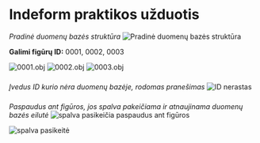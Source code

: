 # Indeform praktikos užduotis

*Pradinė duomenų bazės struktūra*
![Pradinė duomenų bazės struktūra](https://i.imgur.com/5QCTYka.png)

**Galimi figūrų ID:** 0001, 0002, 0003

![0001.obj](https://i.imgur.com/fP7aB9v.png)
![0002.obj](https://i.imgur.com/dgLXnDF.png)
![0003.obj](https://i.imgur.com/brZmHsn.png)
###
*Įvedus ID kurio nėra duomenų bazėje, rodomas pranešimas*
![ID nerastas](https://i.imgur.com/WikT5ZO.png)
###
*Paspaudus ant figūros, jos spalva pakeičiama ir atnaujinama duomenų bazės eilutė*
![spalva pasikeičia paspaudus ant figūros](https://i.imgur.com/nF8HkL1.png)

![spalva pasikeitė](https://i.imgur.com/48htDY7.png)
